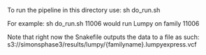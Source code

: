 To run the pipeline in this directory use:
sh do_run.sh <familyName>

For example:
sh do_run.sh 11006
would run Lumpy on family 11006

Note that right now the Snakefile outputs the data to a file as such:
s3://simonsphase3/results/lumpy/{familyname}.lumpyexpress.vcf

